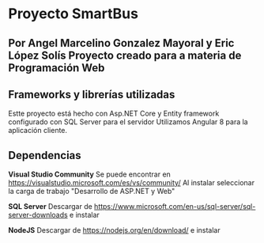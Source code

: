 # Proyecto SmartBus

Por Angel Marcelino Gonzalez Mayoral y Eric López Solís
Proyecto creado para a materia de Programación Web
---
## Frameworks y librerías utilizadas

Estte proyecto está hecho con Asp.NET Core y Entity framework configurado con SQL Server para el servidor
Utilizamos Angular 8 para la aplicación cliente.


## Dependencias
**Visual Studio Community**
Se puede encontrar en https://visualstudio.microsoft.com/es/vs/community/
Al instalar seleccionar la carga de trabajo "Desarrollo de ASP.NET y Web"

**SQL Server**
    Descargar de https://www.microsoft.com/en-us/sql-server/sql-server-downloads e instalar

**NodeJS**
Descargar de https://nodejs.org/en/download/ e instalar